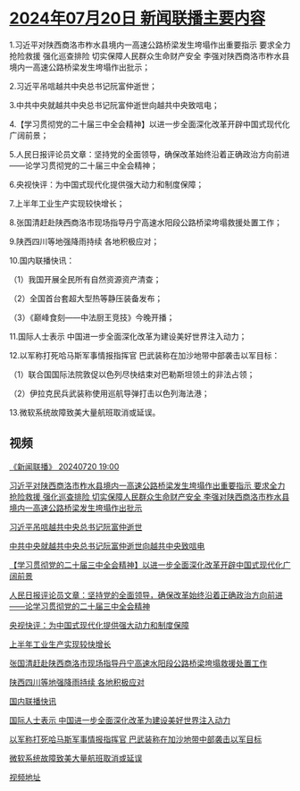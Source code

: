 # [2024年07月20日 新闻联播主要内容](https://tv.cctv.com/lm/xwlb/day/20240720.shtml)

1.习近平对陕西商洛市柞水县境内一高速公路桥梁发生垮塌作出重要指示 要求全力抢险救援 强化巡查排险 切实保障人民群众生命财产安全 李强对陕西商洛市柞水县境内一高速公路桥梁发生垮塌作出批示；

2.习近平吊唁越共中央总书记阮富仲逝世；

3.中共中央就越共中央总书记阮富仲逝世向越共中央致唁电；

4.【学习贯彻党的二十届三中全会精神】以进一步全面深化改革开辟中国式现代化广阔前景；

5.人民日报评论员文章：坚持党的全面领导，确保改革始终沿着正确政治方向前进——论学习贯彻党的二十届三中全会精神；

6.央视快评：为中国式现代化提供强大动力和制度保障；

7.上半年工业生产实现较快增长；

8.张国清赶赴陕西商洛市现场指导丹宁高速水阳段公路桥梁垮塌救援处置工作；

9.陕西四川等地强降雨持续 各地积极应对；

10.国内联播快讯：

（1）我国开展全民所有自然资源资产清查；

（2）全国首台套超大型热等静压装备发布；

（3）《巅峰食刻——中法厨王竞技》今晚开播；

11.国际人士表示 中国进一步全面深化改革为建设美好世界注入动力；

12.以军称打死哈马斯军事情报指挥官 巴武装称在加沙地带中部袭击以军目标：

（1）联合国国际法院敦促以色列尽快结束对巴勒斯坦领土的非法占领；

（2）伊拉克民兵武装称使用巡航导弹打击以色列海法港；

13.微软系统故障致美大量航班取消或延误。

## 视频

[《新闻联播》 20240720 19:00](https://tv.cctv.com/2024/07/20/VIDEtPx8YxqNpxRBq3ROIRFG240720.shtml)

[习近平对陕西商洛市柞水县境内一高速公路桥梁发生垮塌作出重要指示 要求全力抢险救援 强化巡查排险 切实保障人民群众生命财产安全 李强对陕西商洛市柞水县境内一高速公路桥梁发生垮塌作出批示](https://tv.cctv.com/2024/07/20/VIDEtcoSKyGwM0Eg3EtglecN240720.shtml)

[习近平吊唁越共中央总书记阮富仲逝世](https://tv.cctv.com/2024/07/20/VIDEURgvhNytIhzH9EIPlHJ3240720.shtml)

[中共中央就越共中央总书记阮富仲逝世向越共中央致唁电](https://tv.cctv.com/2024/07/20/VIDEngEEsp0AvCwIpw4oBJLu240720.shtml)

[【学习贯彻党的二十届三中全会精神】以进一步全面深化改革开辟中国式现代化广阔前景](https://tv.cctv.com/2024/07/20/VIDE3XVDUTyUMTcOjqz2jzm3240720.shtml)

[人民日报评论员文章：坚持党的全面领导，确保改革始终沿着正确政治方向前进——论学习贯彻党的二十届三中全会精神](https://tv.cctv.com/2024/07/20/VIDEuZm62tPpIYmoVBnVtOrc240720.shtml)

[央视快评：为中国式现代化提供强大动力和制度保障](https://tv.cctv.com/2024/07/20/VIDEHzQDpx93lf3jIvbBXTsP240720.shtml)

[上半年工业生产实现较快增长](https://tv.cctv.com/2024/07/20/VIDEjm8VW5HFMGZVEzNKQ1jM240720.shtml)

[张国清赶赴陕西商洛市现场指导丹宁高速水阳段公路桥梁垮塌救援处置工作](https://tv.cctv.com/2024/07/20/VIDEgGPQRBbYwCGsW3fwhplV240720.shtml)

[陕西四川等地强降雨持续 各地积极应对](https://tv.cctv.com/2024/07/20/VIDE37cBQnbJ4kZSsrbff7hH240720.shtml)

[国内联播快讯](https://tv.cctv.com/2024/07/20/VIDEnqXvlO0ppJKLUTu7H4P4240720.shtml)

[国际人士表示 中国进一步全面深化改革为建设美好世界注入动力](https://tv.cctv.com/2024/07/20/VIDEZD2f2I2HJlIlrCoaLtbM240720.shtml)

[以军称打死哈马斯军事情报指挥官 巴武装称在加沙地带中部袭击以军目标](https://tv.cctv.com/2024/07/20/VIDEFuE4fZFOSACsbQSzyXmp240720.shtml)

[微软系统故障致美大量航班取消或延误](https://tv.cctv.com/2024/07/20/VIDEuViRYWK0FyotACiyXA4V240720.shtml)

[视频地址](https://tv.cctv.com/lm/xwlb/day/20240720.shtml) 

